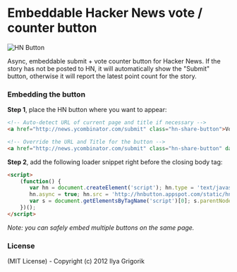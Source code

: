 # Embeddable Hacker News vote / counter button

![HN Button](http://img.skitch.com/20120415-bp8igiq74w53f91swt6tcy9cx8.jpg)

Async, embeddable submit + vote counter button for Hacker News. If the story has not be posted to HN, it will automatically show the "Submit" button, otherwise it will report the latest point count for the story.

### Embedding the button

**Step 1**, place the HN button where you want to appear:

```html
<!-- Auto-detect URL of current page and title if necessary -->
<a href="http://news.ycombinator.com/submit" class="hn-share-button">Vote on HN</a>

<!-- Override the URL and Title for the button -->
<a href="http://news.ycombinator.com/submit" class="hn-share-button" data-title="Some Title" data-url="http://www.igvita.com/">Vote on HN</a>
```

**Step 2**, add the following loader snippet right before the closing body tag:

```html
<script>
	(function() {
	   var hn = document.createElement('script'); hn.type = 'text/javascript';
	   hn.async = true; hn.src = 'http://hnbutton.appspot.com/static/hn.js';
	   var s = document.getElementsByTagName('script')[0]; s.parentNode.insertBefore(hn, s);
	})();
</script>
```

_Note: you can safely embed multiple buttons on the same page._

### License

(MIT License) - Copyright (c) 2012 Ilya Grigorik